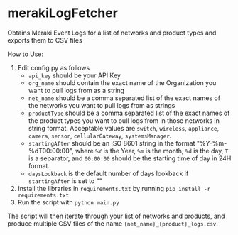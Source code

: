 # merakiLogFetcher
Obtains Meraki Event Logs for a list of networks and product types and exports them to CSV files

How to Use:
1. Edit config.py as follows
   * `api_key` should be your API Key
   * `org_name` should contain the exact name of the Organization you want to pull logs from as a string
   * `net_name` should be a comma separated list of the exact names of the networks you want to pull logs from as strings
   * `productType` should be a comma separated list of the exact names of the product types you want to pull logs from in those networks in string format. Acceptable values are `switch`, `wireless`, `appliance`, `camera`, `sensor`, `cellularGateway`, `systemsManager`.
   * `startingAfter` should be an ISO 8601 string in the format "%Y-%m-%dT00:00:00", where `%Y` is the Year, `%m` is the month, `%d` is the day, `T` is a separator, and `00:00:00` should be the starting time of day in 24H format.
   * `daysLookback` is the default number of days lookback if `startingAfter` is set to ""
2. Install the libraries in `requirements.txt` by running `pip install -r requirements.txt`
3. Run the script with `python main.py`

The script will then iterate through your list of networks and products, and produce multiple CSV files of the name `{net_name}_{product}_logs.csv`.
